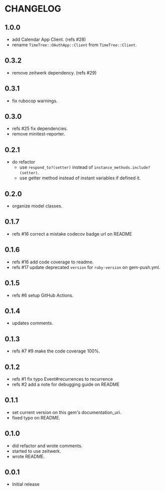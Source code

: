 # CHANGELOG

## 1.0.0

- add Calendar App Client. (refs #28)
- rename `TimeTree::OAuthApp::Client` from `TimeTree::Client`.

## 0.3.2

- remove zeitwerk dependency. (refs #29)

## 0.3.1

- fix rubocop warnings.

## 0.3.0

- refs #25 fix dependencies.
- remove minitest-reporter.

## 0.2.1

- do refactor
  - use `respond_to?(setter)` instead of `instance_methods.include?(setter)`.
  - use getter method instead of instant variables if defined it.

## 0.2.0

- organize model classes.

## 0.1.7

- refs #16 correct a mistake codecov badge url on README

## 0.1.6

- refs #16 add code coverage to readme.
- refs #17 update deprecated `version` for `ruby-version` on gem-push.yml.

## 0.1.5

- refs #6 setup GitHub Actions.

## 0.1.4

- updates comments.

## 0.1.3

- refs #7 #9 make the code coverage 100%.

## 0.1.2

- refs #1 fix typo Event#recurrences to recurrence
- refs #2 add a note for debugging guide on README

## 0.1.1

- set current version on this gem's documentation_uri.
- fixed typo on README.

## 0.1.0

- did refactor and wrote comments.
- started to use zeitwerk.
- wrote README.

## 0.0.1

- Initial release

